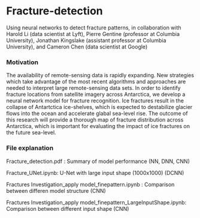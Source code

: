 # Fracture-detection
Using neural networks to detect fracture patterns, in collaboration with Harold Li (data scientist at Lyft), Pierre Gentine (professor at Columbia University), Jonathan Kingslake (assistant professor at Columbia University), and Cameron Chen (data scientist at Google)

### Motivation
The availability of remote-sensing data is rapidly expanding. New strategies which take advantage of the most recent algorithms and approaches are needed to interpret large remote-sensing data sets. In order to identify fracture locations from satellite imagery across Antarctica, we develop a neural network model for fracture recognition. Ice fractures result in the collapse of Antartctica ice-shelves, which is expected to destabilize glacier flows into the ocean and accelerate glabal sea-level rise. The outcome of this research will provide a thorough map of fracture distribution across Antarctica, which is important for evaluating the impact of ice fractures on the future sea-level.

### File explanation
Fracture_detection.pdf :                                                Summary of model performance (NN, DNN, CNN)

Fracture_UNet.ipynb:                                                U-Net with large input shape (1000x1000) (DCNN)

Fractures Investigation_apply model_finepattern.ipynb :                 Comparison between differen model structure (CNN)

Fractures Investigation_apply model_finepattern_LargeInputShape.ipynb:  Comparison between different input shape (CNN)
